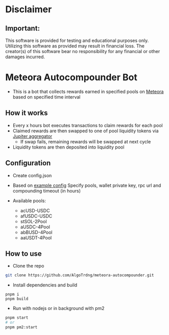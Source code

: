 
# Disclaimer
## Important:

This software is provided for testing and educational purposes only. Utilizing this software as provided may result in financial loss. The creator(s) of this software bear no responsibility for any financial or other damages incurred.

# Meteora Autocompounder Bot

- This is a bot that collects rewards earned in specified pools on [Meteora](https://meteora.ag) based on specified time interval

## How it works

- Every x hours bot executes transactions to claim rewards for each pool
- Claimed rewards are then swapped to one of pool liquidity tokens via [Jupiter aggregator](https://jup.ag)
  - If swap fails, remaining rewards will be swapped at next cycle
- Liquidity tokens are then deposited into liquidity pool

## Configuration

- Create config.json
- Based on [example config](https://config.sample.json) Specify pools, wallet private key, rpc url and compounding timeout (in hours)

- Available pools:
  - acUSD-USDC
  - afUSDC-USDC
  - stSOL-2Pool
  - aUSDC-4Pool
  - abBUSD-4Pool
  - aaUSDT-4Pool

## How to use

- Clone the repo

```sh
git clone https://github.com/AlgoTrdng/meteora-autocompounder.git
```

- Install dependencies and build

```
pnpm i
pnpm build
```

- Run with nodejs or in background with pm2

```sh
pnpm start
# or
pnpm pm2:start
```
